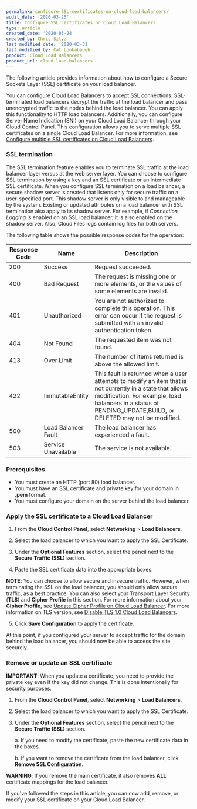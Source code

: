 ```yaml
---
permalink: configure-SSL-certificates-on-cloud-load-balancers/
audit_date: '2020-03-25'
title: Configure SSL certificates on Cloud Load Balancers
type: article
created_date: '2020-03-24'
created_by: Chris Silva
last_modified_date: '2020-03-31'
last_modified_by: Cat Lookabaugh
product: Cloud Load Balancers
product_url: cloud-load-balancers
---
```


The following article provides information about how to configure a Secure Sockets Layer (SSL) certificate on your load balancer.

You can configure Cloud Load Balancers to accept SSL connections. SSL-terminated load balancers decrypt the traffic at the load balancer and pass unencrypted traffic to the nodes behind the load balancer. You can apply this functionality to HTTP load balancers. Additionally, you can configure Server Name Indication (SNI) on your Cloud Load Balancer through your Cloud Control Panel. This configuration allows you to serve multiple SSL certificates on a single Cloud Load Balancer. For more information, see [Configure multiple SSL certificates on Cloud Load Balancers](/how-to/configure-multiple-SSL-certificates-on-cloud-load-balancers/).

### SSL termination

The SSL termination feature enables you to terminate SSL traffic at the load balancer layer versus at the web server layer. You can choose to configure SSL termination by using a key and an SSL certificate or an intermediate SSL certificate. When you configure SSL termination on a load balancer, a secure shadow server is created that listens only for secure traffic on a user-specified port. This shadow server is only visible to and manageable by the system. Existing or updated attributes on a load balancer with SSL termination also apply to its shadow server. For example, if *Connection Logging* is enabled on an SSL load balancer, it is also enabled on the shadow server. Also, Cloud Files logs contain log files for both servers.

The following table shows the possible response codes for the operation:

**Response Code**|**Name**|**Description**
-----|-----|-----
200|Success|Request succeeded.
400|Bad Request|The request is missing one or more elements, or the values of some elements are invalid.
401|Unauthorized|You are not authorized to complete this operation. This error can occur if the request is submitted with an invalid authentication token.
404|Not Found|The requested item was not found.
413|Over Limit|The number of items returned is above the allowed limit.
422|ImmutableEntity|This fault is returned when a user attempts to modify an item that is not currently in a state that allows modification. For example, load balancers in a status of PENDING\_UPDATE,BUILD, or DELETED may not be modified.
500|Load Balancer Fault|The load balancer has experienced a fault.
503|Service Unavailable|The service is not available.

### Prerequisites

- You must create an HTTP (port 80) load balancer.
- You must have an SSL certificate and private key for your domain in **.pem** format.
- You must configure your domain on the server behind the load balancer. 

### Apply the SSL certificate to a Cloud Load Balancer

1. From the **Cloud Control Panel**, select **Networking** > **Load Balancers**. 

2. Select the load balancer to which you want to apply the SSL Certificate. 

3. Under the **Optional Features** section, select the pencil next to the **Secure Traffic (SSL)** section. 

4. Paste the SSL certificate data into the appropriate boxes.

**NOTE**: You can choose to allow secure and insecure traffic. However, when terminating the SSL on the load balancer, you should only allow secure traffic, as a best practice. You can also select your Transport Layer Security (**TLS**) and **Cipher Profile** in this section. For more information about your **Cipher Profile**, see [Update Cipher Profile on Cloud Load Balancer](/how-to/update-the-cipher-profile-on-a-cloud-load-balancer). For more information on TLS version, see [Disable TLS 1.0 Cloud Load Balancers](/how-to/disable-tls1-for-cloud-load-balancers/).

5. Click **Save Configuration** to apply the certificate. 

At this point, if you configured your server to accept traffic for the domain behind the load balancer, you should now be able to access the site securely. 

### Remove or update an SSL certificate

**IMPORTANT**: When you update a certificate, you need to provide the private key even if the key did not change. This is done intentionally for security purposes. 

1. From the **Cloud Control Panel**, select **Networking** > **Load Balancers**. 

2. Select the load balancer to which you want to apply the SSL Certificate. 

3. Under the **Optional Features** section, select the pencil next to the **Secure Traffic (SSL)** section. 

   a. If you need to modify the certificate, paste the new certificate data in the boxes. 
	
   b. If you want to remove the certificate from the load balancer, click **Remove SSL Configuration**. 

**WARNING**: If you remove the main certificate, it also removes **ALL** certificate mappings for the load balancer. 


If you've followed the steps in this article, you can now add, remove, or modify your SSL certificate on your Cloud Load Balancer.
